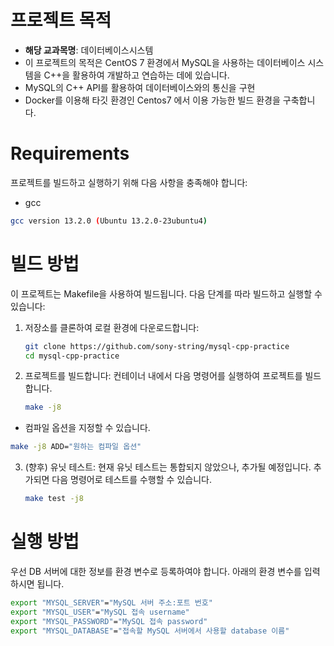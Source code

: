 # 프로젝트 목적

- **해당 교과목명**: 데이터베이스시스템
- 이 프로젝트의 목적은 CentOS 7 환경에서 MySQL을 사용하는 데이터베이스 시스템을 C++을 활용하여 개발하고 연습하는 데에 있습니다. 
- MySQL의 C++ API를 활용하여 데이터베이스와의 통신을 구현
- Docker를 이용해 타깃 환경인 Centos7 에서 이용 가능한 빌드 환경을 구축합니다. 

# Requirements

프로젝트를 빌드하고 실행하기 위해 다음 사항을 충족해야 합니다:
- gcc
```bash
gcc version 13.2.0 (Ubuntu 13.2.0-23ubuntu4)
```

# 빌드 방법

이 프로젝트는 Makefile을 사용하여 빌드됩니다. 다음 단계를 따라 빌드하고 실행할 수 있습니다:

1. 저장소를 클론하여 로컬 환경에 다운로드합니다:
   ```bash
   git clone https://github.com/sony-string/mysql-cpp-practice
   cd mysql-cpp-practice
   ```

2. 프로젝트를 빌드합니다:
   컨테이너 내에서 다음 명령어를 실행하여 프로젝트를 빌드합니다.
   ```bash
   make -j8
   ```
  - 컴파일 옵션을 지정할 수 있습니다.
  ```bash
  make -j8 ADD="원하는 컴파일 옵션" 
  ```

3. (향후) 유닛 테스트:
   현재 유닛 테스트는 통합되지 않았으나, 추가될 예정입니다. 추가되면 다음 명령어로 테스트를 수행할 수 있습니다.
   ```bash
   make test -j8
   ```

# 실행 방법

우선 DB 서버에 대한 정보를 환경 변수로 등록하여야 합니다.
아래의 환경 변수를 입력하시면 됩니다.
```bash
export "MYSQL_SERVER"="MySQL 서버 주소:포트 번호"
export "MYSQL_USER"="MySQL 접속 username"
export "MYSQL_PASSWORD"="MySQL 접속 password"
export "MYSQL_DATABASE"="접속할 MySQL 서버에서 사용할 database 이름"
```
